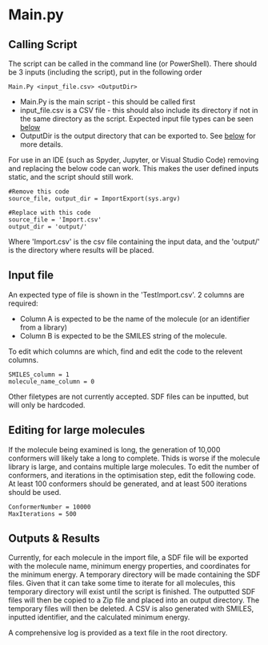 # Main.py
## Calling Script
The script can be called in the command line (or PowerShell). There should be 3 inputs (including the script), put in the following order

```
Main.Py <input_file.csv> <OutputDir>
```

* Main.Py is the main script - this should be called first
* input_file.csv is a CSV file - this should also include its directory if not in the same directory as the script. Expected input file types can be seen [below](#input-file)
* OutputDir is the output directory that can be exported to. See [below](#outputs--results) for more details.  

For use in an IDE (such as Spyder, Jupyter, or Visual Studio Code) removing and replacing the below code can work. This makes the user defined inputs static, and the script should still work. 

```
#Remove this code
source_file, output_dir = ImportExport(sys.argv)

#Replace with this code
source_file = 'Import.csv'
output_dir = 'output/'
```

Where  'Import.csv' is the csv file containing the input data, and the 'output/' is the directory where results will be placed. 

## Input file
An expected type of file is shown in the 'TestImport.csv'. 2 columns are required:
* Column A is expected to be the name of the molecule (or an identifier from a library)
* Column B is expected to be the SMILES string of the molecule. 

To edit which columns are which, find and edit the code to the relevent columns.

```
SMILES_column = 1
molecule_name_column = 0
```

Other filetypes are not currently accepted. SDF files can be inputted, but will only be hardcoded. 

## Editing for large molecules
If the molecule being examined is long, the generation of 10,000 conformers will likely take a long to complete. Thids is worse if the molecule library is large, and contains multiple large molecules. To edit the number of conformers, and iterations in the optimisation step, edit the following code. At least 100 conformers should be generated, and at least 500 iterations should be used. 

```
ConformerNumber = 10000
MaxIterations = 500
```

## Outputs & Results
Currently, for each molecule in the import file, a SDF file will be exported with the molecule name,  minimum energy properties, and coordinates for the minimum energy.
A temporary directory will be made containing the SDF files. Given that it can take some time to iterate for all molecules, this temporary directory will exist until the script is finished. 
The outputted SDF files will then be copied to a Zip file and placed into an output directory. The temporary files will then be deleted. 
A CSV is also generated with SMILES, inputted identifier, and the calculated minimum energy. 

A comprehensive log is provided as a text file in the root directory. 
